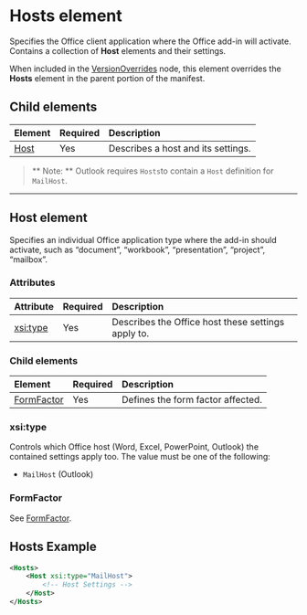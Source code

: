 # Hosts element

Specifies the Office client application where the Office add-in will activate. Contains a collection of **Host** elements and their settings. 

When included in the [VersionOverrides](./versionoverrides.md) node, this element overrides the **Hosts** element in the parent portion of the manifest. 

## Child elements

|  Element |  Required  |  Description  |
|:-----|:-----|:-----|
|  [Host](#host-element)    |  Yes   |  Describes a host and its settings. |

> ** Note: ** Outlook requires `Hosts`to contain a `Host` definition for `MailHost`.

---- 

## Host element
Specifies an individual Office application type where the add-in should activate, such as “document”, “workbook”, “presentation”, “project”, “mailbox”.

### Attributes

|  Attribute  |  Required  |  Description  |
|:-----|:-----|:-----|
|  [xsi:type](#xsitype)  |  Yes  | Describes the Office host these settings apply to.|

### Child elements

|  Element |  Required  |  Description  |
|:-----|:-----|:-----|
|  [FormFactor](./formfactor.md)    |  Yes   |  Defines the form factor affected. |


### xsi:type
Controls which Office host (Word, Excel, PowerPoint, Outlook) the contained settings apply too. The value must be one of the following:

- `MailHost` (Outlook)    


### FormFactor
See [FormFactor](./formfactor.md).


## Hosts Example 
```xml
<Hosts>
    <Host xsi:type="MailHost">
        <!-- Host Settings -->
    </Host>
</Hosts>
```
